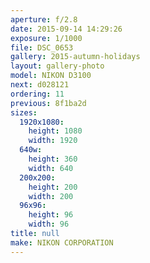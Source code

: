 ```yaml
---
aperture: f/2.8
date: 2015-09-14 14:29:26
exposure: 1/1000
file: DSC_0653
gallery: 2015-autumn-holidays
layout: gallery-photo
model: NIKON D3100
next: d028121
ordering: 11
previous: 8f1ba2d
sizes:
  1920x1080:
    height: 1080
    width: 1920
  640w:
    height: 360
    width: 640
  200x200:
    height: 200
    width: 200
  96x96:
    height: 96
    width: 96
title: null
make: NIKON CORPORATION
---
```

